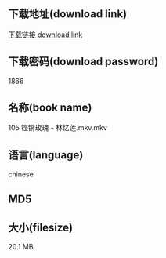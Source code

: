 ## 下载地址(download link)
[下载链接 download link](https://voluble-croquembouche-d321dc.netlify.app/?s=105+%E9%93%BF%E9%94%B5%E7%8E%AB%E7%91%B0+-+%E6%9E%97%E5%BF%86%E8%8E%B2.mkv)

## 下载密码(download password)
1866

## 名称(book name)
105 铿锵玫瑰 - 林忆莲.mkv.mkv

## 语言(language)
chinese

## MD5


## 大小(filesize)
20.1 MB
